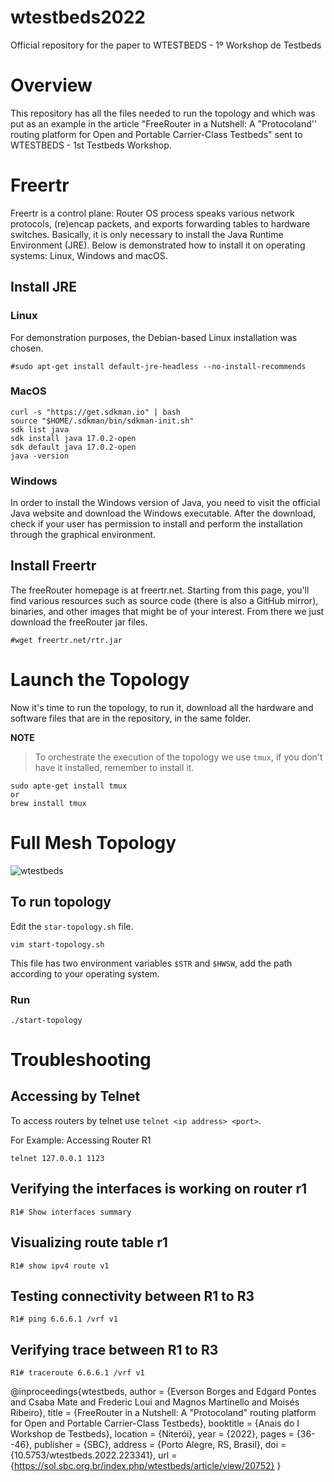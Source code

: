 # wtestbeds2022
Official repository for the paper to WTESTBEDS - 1º Workshop de Testbeds

# Overview
This repository has all the files needed to run the topology and which was put as an example in the article "FreeRouter in a Nutshell: A "Protocoland'' routing platform for Open and Portable Carrier-Class Testbeds" sent to WTESTBEDS - 1st Testbeds Workshop.

# Freertr
Freertr is a control plane: Router OS process speaks various network protocols, (re)encap packets, and exports forwarding tables to hardware switches. Basically, it is only necessary to install the Java Runtime Environment (JRE). Below is demonstrated how to install it on operating systems: Linux, Windows and macOS.

## Install JRE
### Linux
For demonstration purposes, the Debian-based Linux installation was chosen.
```console
#sudo apt-get install default-jre-headless --no-install-recommends
```

### MacOS
```console
curl -s "https://get.sdkman.io" | bash
source "$HOME/.sdkman/bin/sdkman-init.sh"
sdk list java
sdk install java 17.0.2-open
sdk default java 17.0.2-open
java -version
```

### Windows
In order to install the Windows version of Java, you need to visit the official Java website and download the Windows executable. After the download, check if your user has permission to install and perform the installation through the graphical environment. 

## Install Freertr
The freeRouter homepage is at freertr.net. Starting from this page, you'll find various resources such as source code (there is also a GitHub mirror), binaries, and other images that might be of your interest. From there we just download the freeRouter jar files.

```console
#wget freertr.net/rtr.jar
````

# Launch the Topology
Now it's time to run the topology, to run it, download all the hardware and software files that are in the repository, in the same folder.

**NOTE**
> To orchestrate the execution of the topology we use ```tmux```, if you don't have it installed, remember to install it.
```console
sudo apte-get install tmux
or
brew install tmux
````

# Full Mesh Topology

![wtestbeds](https://user-images.githubusercontent.com/56919528/162601454-0ba62c51-5d74-40b5-8507-03c1e59f7d6d.png)


## To run topology
Edit the ```star-topology.sh``` file.
```console
vim start-topology.sh
````
This file has two environment variables ```$STR``` and ```$HWSW```, add the path according to your operating system.

### Run
```console
./start-topology

```
# Troubleshooting

## Accessing by Telnet 
To access routers by telnet use ```telnet <ip address> <port>```.

For Example:
Accessing Router R1

```console
telnet 127.0.0.1 1123
````

## Verifying the interfaces is working on router r1

```console
R1# Show interfaces summary
````

## Visualizing route table r1
```console
R1# show ipv4 route v1
````

## Testing connectivity between R1 to R3

```console
R1# ping 6.6.6.1 /vrf v1
````

## Verifying trace between R1 to R3

```console
R1# traceroute 6.6.6.1 /vrf v1
````

@inproceedings{wtestbeds,
 author = {Everson Borges and Edgard Pontes and Csaba Mate and Frederic Loui and Magnos Martinello and Moisés Ribeiro},
 title = {FreeRouter in a Nutshell: A \"Protocoland\" routing platform for Open and Portable Carrier-Class Testbeds},
 booktitle = {Anais do I Workshop de Testbeds},
 location = {Niterói},
 year = {2022},
 pages = {36--46},
 publisher = {SBC},
 address = {Porto Alegre, RS, Brasil},
 doi = {10.5753/wtestbeds.2022.223341},
 url = {https://sol.sbc.org.br/index.php/wtestbeds/article/view/20752}
}


